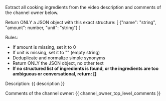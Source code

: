 Extract all cooking ingredients from the video description and comments of the channel owner below.

Return ONLY a JSON object with this exact structure:
[
{"name": "string", "amount": number, "unit": "string"}
]

Rules:

- If amount is missing, set it to 0
- If unit is missing, set it to "" (empty string)
- Deduplicate and normalize simple synonyms
- Return ONLY the JSON object, no other text
- **If no structured list of ingredients is found, or the ingredients are too ambiguous or conversational, return: []**

Description:
{{ description }}

Comments of the channel owner:
{{ channel_owner_top_level_comments }}
